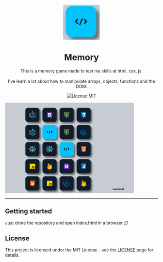 <h1 align="center">
<br>
  <img src="./assets/images/card.png" alt="Memory" width="120">
<br>
<br>
Memory
</h1>

<p align="center">This is a memory game made to test my skills at html, css, js.<br><br> I've learn a lot about how to manipulate arrays, objects, functions and the DOM.
</p>

<p align="center">
  <a href="https://opensource.org/licenses/MIT">
    <img src="https://img.shields.io/badge/License-MIT-blue.svg" alt="License MIT">
  </a>
</p>

[//]: # (Add your gifs/images here:)
<div>
  <img src="./assets/images/first.gif" alt="demo" width="425">
</div>

<hr />

## Getting started

Just clone the repository and open index.html in a browser ;D


## License

This project is licensed under the MIT License - see the [LICENSE](https://opensource.org/licenses/MIT) page for details.
